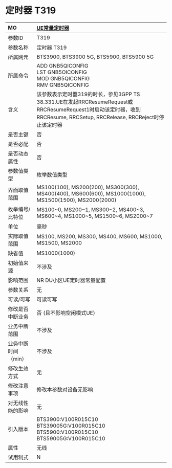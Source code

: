 # 定时器 T319<table><thread><tr><th align = "left">MO</th><th align = "left"><a href = "index.html#定时器 T319-9">UE常量定时器</a></td></tr></thread><tbody><tr><td>参数ID</td><td>T319</td></tr><tr><td>参数名称</td><td>定时器 T319</td></tr><tr><td>所属网元</td><td>BTS3900, BTS3900 5G, BTS5900, BTS5900 5G</td></tr><tr><td>所属命令</td><td>ADD GNB5QICONFIG<br>LST GNB5OICONFIG<br>MOD GNB5QICONFIG<br>RMV GNB5QICONFIG</td></tr><tr><td>含义</td><td>该参数表示定时器319的时长，参见3GPP TS 38.331.UE在发起RRCResumeRequest或RRCResumeRequest1时启动该定时器，收到RRCResume, RRCSetup, RRCRelease, RRCReject时停止该定时器</td></tr><tr><td>是否主键</td><td>否</td></tr><tr><td>是否必配</td><td>否</td></tr><tr><td>是否动态属性</td><td>否</td></tr><tr><td>参数值类型</td><td>枚举数值类型</td></tr><tr><td>界面取值范围</td><td>MS100(100), MS200(200), MS300(300), MS400(400), MS600(600), MS1000(1000), MS1500(1500), MS2000(2000)</td></tr><tr><td>枚举编号/比特位</td><td>MS100~0, MS200~1, MS300~2, MS400~3, MS600~4, MS1000~5, MS1500~6, MS2000~7</td></tr><tr><td>单位</td><td>毫秒</td></tr><tr><td>实际取值范围</td><td>MS100, MS200, MS300, MS400, MS600, MS1000, MS1500, MS2000</td></tr><tr><td>缺省值</td><td>MS1000(1000)</td></tr><tr><td>初始值来源</td><td>不涉及</td></tr><tr><td>影响范围</td><td>NR DU小区UE定时器常量配置</td></tr><tr><td>参数关系</td><td>无</td></tr><tr><td>可读/可写</td><td>可读可写</td></tr><tr><td>修改是否中断业务</td><td>否 (且不影响空闲模式UE)</td></tr><tr><td>业务中断范围</td><td>不涉及</td></tr><tr><td>业务中断时间（min）</td><td>不涉及</td></tr><tr><td>修改生效方式</td><td>无</td></tr><tr><td>修改注意事项</td><td>修改本参数对设备无影响</td></tr><tr><td>对无线性能的影响</td><td>无</td></tr><tr><td>引入版本</td><td>BTS3900:V100R015C10<br>BTS39005G:V100R015C10<br>BTS5900:V100R015C10<br>BTS59005G:V100R015C10</td></tr><tr><td>属性</td><td>无线</td></tr><tr><td>试用制式</td><td>N</td></tr></tbody></table>